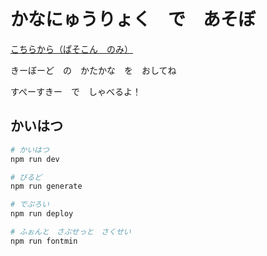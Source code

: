 # かなにゅうりょく　で　あそぼ

[こちらから（ぱそこん　のみ）](https://macoshita.github.io/play-kana-input/)

きーぼーど　の　かたかな　を　おしてね

すぺーすきー　で　しゃべるよ！

## かいはつ

```bash
# かいはつ
npm run dev

# びるど
npm run generate

# でぷろい
npm run deploy

# ふぉんと　さぶせっと　さくせい
npm run fontmin
```
